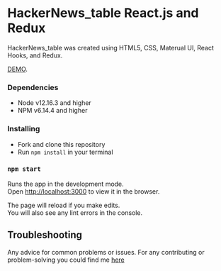 # HackerNews_table React.js and Redux

HackerNews_table was created using HTML5, CSS, Materual UI, React Hooks, and Redux.

[DEMO](https://jastler.github.io/HackerNews_table).

### Dependencies
* Node v12.16.3 and higher
* NPM v6.14.4 and higher

### Installing
* Fork and clone this repository
* Run `npm install` in your terminal

### `npm start`

Runs the app in the development mode.\
Open [http://localhost:3000](http://localhost:3000) to view it in the browser.

The page will reload if you make edits.\
You will also see any lint errors in the console.

## Troubleshooting

Any advice for common problems or issues.
For any contributing or problem-solving you could find me [here](https://t.me/chirkovtaras)

